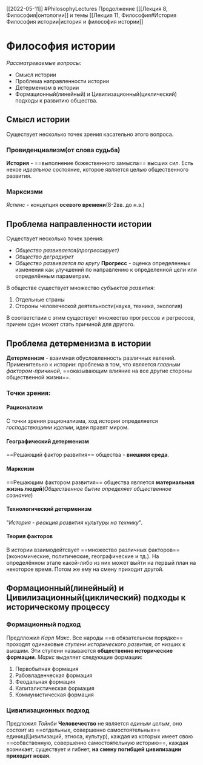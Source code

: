 [[2022-05-11]]
#PhilosophyLectures
Продолжение [[[Лекция 8, Философия|онтологии]] и темы [[Лекция 11, Философия#История Философия истории|история и философия истории]]
# Философия истории
*Рассматреваемые вопросы*:
- Смысл истории
- Проблема направленности истории
- Детерменизм в истории
- Формационный(линейный) и Цивилизационный(циклический) подходы к развитию общества.
## Смысл истории
Существует несколько точек зрения касательно этого вопроса.
### Провиденциализм(от слова судьба)
**История** - ==выполнение божественного замысла== высших сил. Есть некое *идеальное* состояние, которое является целью общественного развития.
### Марксизми
*Яспенс* - концепция **осевого времени**(8-2вв. до н.э.)
## Проблема направленности истории
Существует несколько точек зрения:
- *Общество развивается(прогрессирует)*
- *Общество деградирет*
- *Общество развивается по кругу*
**Прогресс** - оценка определенных изменения
как улучшений по направлению к определенной цели или определённым параметрам.

В обществе существует множество *субъектов развития*:
1) Отдельные страны
2) Стороны человеческой деятельности(наука, техника, экология)

В соответствии с этим существует множество прогрессов и регрессов, причем один может стать причиной для другого.
## Проблема детерменизма в истории
**Детерменизм** - взаимная обусловленность различных явлений. Применительно к истории: проблема в том, что является *главным фактором-причиной*, ==оказывающим влияние на все другие стороны общественной жизни==.
### Точки зрения:
#### Рационализм
С точки зрения рационализма, ход истории определяется *господствющими идеями*, идеи правят миром.
#### Географический детерменизм
==Решающий фактор развития== общества - **внешняя среда**.
#### Марксизм
==Решающим фактором развития== общества является **материальная жизнь людей**(*Общественное бытие определяет общественное сознание*)
#### Технологический детерменизм
"*История - реакция развития культуры на технику*".
#### Теория факторов
В истории взаимодейтсвует ==множество различных факторов==(экономические, политические, географические и тд.). На определённом этапе какой-либо из них может выйти на первый план на некоторое время. Потом же ему на смену приходит другой.
## Формационный(линейный) и Цивилизационный(циклический) подходы к историческому процессу
### Формационный подход
Предлложил *Карл Макс*.
Все народы ==в обязательном порядке== проходят одинаковые *ступени исторического развития*, от низших к высшим. Эти ступени называются **общественно исторические формации**.
*Маркс* выделяет следующие формации:
1) Первобытная формация
2) Рабовладенческая формация
3) Феодальная формация
4) Капиталистическая формация
5) Коммунистическая формация
### Цивилизационных подход 
Предложил *Тойнби*
**Человечество** не является *единым целым*, оно состоит из ==отдельных, совершенно самостоятельных== единиц(Цивилизаций, этноса, культур), каждая из которых имеет свою ==собвственную, совершенно самостоятельную историю==, каждая возникает, существует и гибнет, **на смену погибщей цивилизации приходит новая**.